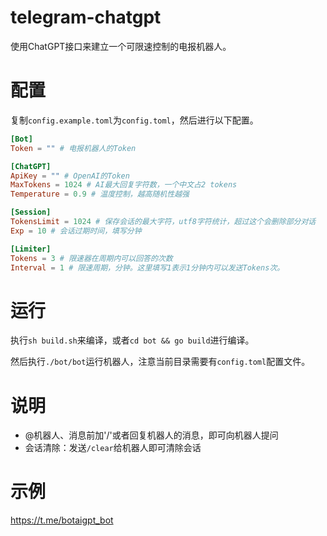 # telegram-chatgpt

使用ChatGPT接口来建立一个可限速控制的电报机器人。

# 配置

复制`config.example.toml`为`config.toml`，然后进行以下配置。

```toml
[Bot]
Token = "" # 电报机器人的Token

[ChatGPT]
ApiKey = "" # OpenAI的Token
MaxTokens = 1024 # AI最大回复字符数，一个中文占2 tokens
Temperature = 0.9 # 温度控制，越高随机性越强

[Session]
TokensLimit = 1024 # 保存会话的最大字符，utf8字符统计，超过这个会删除部分对话
Exp = 10 # 会话过期时间，填写分钟

[Limiter]
Tokens = 3 # 限速器在周期内可以回答的次数
Interval = 1 # 限速周期，分钟。这里填写1表示1分钟内可以发送Tokens次。
```

# 运行

执行`sh build.sh`来编译，或者`cd bot && go build`进行编译。

然后执行`./bot/bot`运行机器人，注意当前目录需要有`config.toml`配置文件。

# 说明

- @机器人、消息前加'/'或者回复机器人的消息，即可向机器人提问
- 会话清除：发送`/clear`给机器人即可清除会话

# 示例

https://t.me/botaigpt_bot